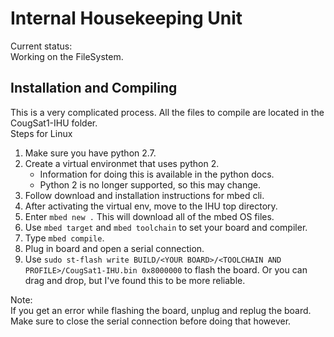 # Internal Housekeeping Unit

Current status:  
Working on the FileSystem.

## Installation and Compiling

This is a very complicated process. All the files to compile are located in the CougSat1-IHU folder.  
Steps for Linux
1. Make sure you have python 2.7.
2. Create a virtual environmet that uses python 2.
   - Information for doing this is available in the python docs.
   - Python 2 is no longer supported, so this may change.
3. Follow download and installation instructions for mbed cli.
4. After activating the virtual env, move to the IHU top directory.
5. Enter `mbed new .` This will download all of the mbed OS files.
6. Use `mbed target` and `mbed toolchain` to set your board and compiler.
7. Type `mbed compile`.
8. Plug in board and open a serial connection.
9. Use `sudo st-flash write BUILD/<YOUR BOARD>/<TOOLCHAIN AND PROFILE>/CougSat1-IHU.bin 0x8000000` 
   to flash the board. Or you can drag and drop, but I've found this to be more reliable.
   
Note:  
If you get an error while flashing the board, unplug and replug the board. Make sure to close the serial connection before doing that however.
